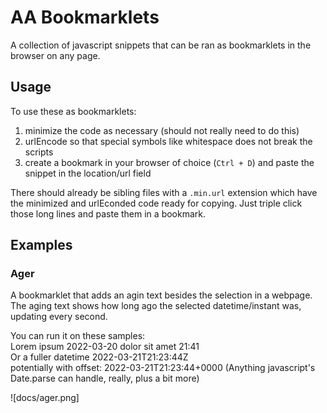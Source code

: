 # AA Bookmarklets

A collection of javascript snippets that can be ran as bookmarklets in the browser on any page.

## Usage

To use these as bookmarklets:
 1. minimize the code as necessary (should not really need to do this)
 2. urlEncode so that special symbols like whitespace does not break the scripts
 3. create a bookmark in your browser of choice (`Ctrl + D`) and paste the snippet in the location/url field
 
There should already be sibling files with a `.min.url` extension which have the minimized and urlEconded code ready for copying.
Just triple click those long lines and paste them in a bookmark.

## Examples

### Ager

A bookmarklet that adds an agin text besides the selection in a webpage.
The aging text shows how long ago the selected datetime/instant was, updating every second.

You can run it on these samples:  
Lorem ipsum 2022-03-20 dolor sit amet 21:41  
Or a fuller datetime 2022-03-21T21:23:44Z  
potentially with offset: 2022-03-21T21:23:44+0000
(Anything javascript's Date.parse can handle, really, plus a bit more)

![docs/ager.png]